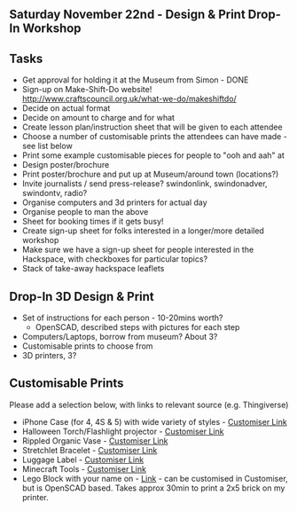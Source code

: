 ## Saturday November 22nd - Design & Print Drop-In Workshop

## Tasks

* Get approval for holding it at the Museum from Simon - DONE
* Sign-up on Make-Shift-Do website! http://www.craftscouncil.org.uk/what-we-do/makeshiftdo/
* Decide on actual format
* Decide on amount to charge and for what
* Create lesson plan/instruction sheet that will be given to each attendee
* Choose a number of customisable prints the attendees can have made - see list below
* Print some example customisable pieces for people to "ooh and aah" at
* Design poster/brochure
* Print poster/brochure and put up at Museum/around town (locations?)
* Invite journalists / send press-release? swindonlink, swindonadver, swindontv, radio?
* Organise computers and 3d printers for actual day
* Organise people to man the above
* Sheet for booking times if it gets busy!
* Create sign-up sheet for folks interested in a longer/more detailed workshop
* Make sure we have a sign-up sheet for people interested in the Hackspace, with checkboxes for particular topics?
* Stack of take-away hackspace leaflets

## Drop-In 3D Design & Print

* Set of instructions for each person - 10-20mins worth?
    * OpenSCAD, described steps with pictures for each step
* Computers/Laptops, borrow from museum? About 3?
* Customisable prints to choose from
* 3D printers, 3?


## Customisable Prints

Please add a selection below, with links to relevant source (e.g. Thingiverse)

* iPhone Case (for 4, 4S & 5) with wide variety of styles - [Customiser Link](http://www.thingiverse.com/apps/customizer/run?thing_id=40703&code=f72f4ff762301c8e0e6012da841874d3)
* Halloween Torch/Flashlight projector - [Customiser Link](http://customizer.makerbot.com/things/494174/files/817292)
* Rippled Organic Vase - [Customiser Link](http://www.thingiverse.com/apps/customizer/run?thing_id=477840)
* Stretchlet Bracelet - [Customiser Link](http://www.thingiverse.com/apps/customizer/run?thing_id=57810&code=b2aa4f0ee3e0da5703c1e367aac9a20a)
* Luggage Label - [Customiser Link](http://www.thingiverse.com/apps/customizer/run?thing_id=175150&code=d3f2685b7ccb1bc1d17e1759d52f2a6b)
* Minecraft Tools - [Customiser Link](http://www.thingiverse.com/apps/customizer/run?thing_id=355060&code=3f5f821e43dc25a4215621c6ea4744d7)
* Lego Block with your name on - [Link](http://www.thingiverse.com/thing:340321) - can be customised in Customiser, but is OpenSCAD based.  Takes approx 30min to print a 2x5 brick on my printer.
